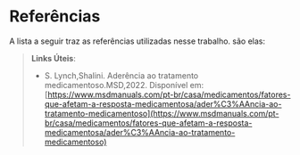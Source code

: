# Referências

A lista a seguir traz as referências utilizadas nesse trabalho. são elas: 


> **Links Úteis**:
> -   S. Lynch,Shalini. Aderência ao tratamento medicamentoso.MSD,2022. Disponível em: [https://www.msdmanuals.com/pt-br/casa/medicamentos/fatores-que-afetam-a-resposta-medicamentosa/ader%C3%AAncia-ao-tratamento-medicamentoso](https://www.msdmanuals.com/pt-br/casa/medicamentos/fatores-que-afetam-a-resposta-medicamentosa/ader%C3%AAncia-ao-tratamento-medicamentoso)
